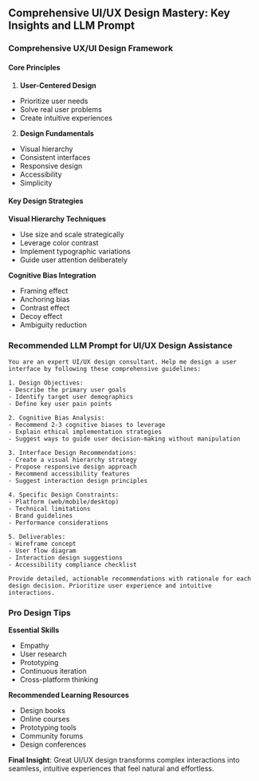 ## Comprehensive UI/UX Design Mastery: Key Insights and LLM Prompt

### Comprehensive UX/UI Design Framework

#### Core Principles
1. **User-Centered Design**
- Prioritize user needs
- Solve real user problems
- Create intuitive experiences

2. **Design Fundamentals**
- Visual hierarchy
- Consistent interfaces
- Responsive design
- Accessibility
- Simplicity

#### Key Design Strategies

**Visual Hierarchy Techniques**
- Use size and scale strategically
- Leverage color contrast
- Implement typographic variations
- Guide user attention deliberately

**Cognitive Bias Integration**
- Framing effect
- Anchoring bias
- Contrast effect
- Decoy effect
- Ambiguity reduction

### Recommended LLM Prompt for UI/UX Design Assistance

```
You are an expert UI/UX design consultant. Help me design a user interface by following these comprehensive guidelines:

1. Design Objectives:
- Describe the primary user goals
- Identify target user demographics
- Define key user pain points

2. Cognitive Bias Analysis:
- Recommend 2-3 cognitive biases to leverage
- Explain ethical implementation strategies
- Suggest ways to guide user decision-making without manipulation

3. Interface Design Recommendations:
- Create a visual hierarchy strategy
- Propose responsive design approach
- Recommend accessibility features
- Suggest interaction design principles

4. Specific Design Constraints:
- Platform (web/mobile/desktop)
- Technical limitations
- Brand guidelines
- Performance considerations

5. Deliverables:
- Wireframe concept
- User flow diagram
- Interaction design suggestions
- Accessibility compliance checklist

Provide detailed, actionable recommendations with rationale for each design decision. Prioritize user experience and intuitive interactions.
```

### Pro Design Tips

**Essential Skills**
- Empathy
- User research
- Prototyping
- Continuous iteration
- Cross-platform thinking

**Recommended Learning Resources**
- Design books
- Online courses
- Prototyping tools
- Community forums
- Design conferences

**Final Insight**: Great UI/UX design transforms complex interactions into seamless, intuitive experiences that feel natural and effortless.

